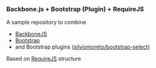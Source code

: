 ### Backbone.js + Bootstrap (Plugin) + RequireJS

A sample repository to combine 
 - [BackboneJS](http://backbonejs.org/)
 - [Bootstrap](http://getbootstrap.com/) 
 - and Bootstrap plugins [(silviomoreto/bootstrap-select)](http://silviomoreto.github.io/bootstrap-select/) 

Based on [RequireJS](http://requirejs.org/) structure
